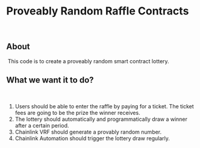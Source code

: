 # Proveably Random Raffle Contracts

​

## About

​
This code is to create a proveably random smart contract lottery.
​

## What we want it to do?

​

1. Users should be able to enter the raffle by paying for a ticket. The ticket fees are going to be the prize the winner receives.
2. The lottery should automatically and programmatically draw a winner after a certain period.
3. Chainlink VRF should generate a provably random number.
4. Chainlink Automation should trigger the lottery draw regularly.

